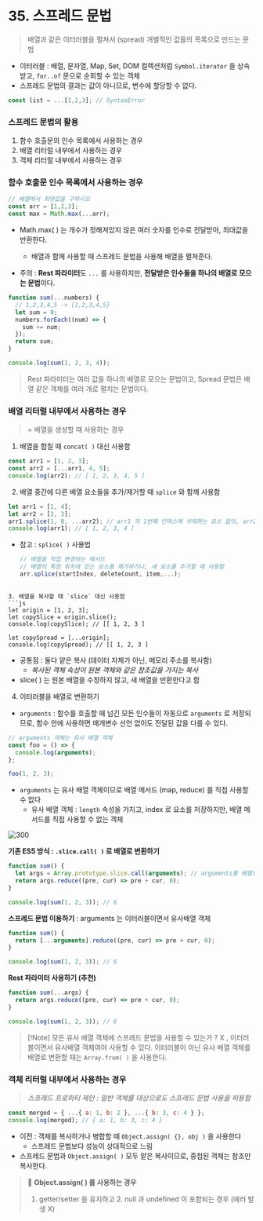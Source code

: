# 35. 스프레드 문법
> 배열과 같은 이터러블을 펼쳐서 (spread) 개별적인 값들의 목록으로 만드는 문법
- 이터러블 : 배열, 문자열, Map, Set, DOM 컬렉션처럼  `Symbol.iterator` 을 상속받고, `for..of` 문으로 순회할 수 있는 객체
- 스프레드 문법의 결과는 값이 아니므로, 변수에 할당할 수 없다. 
```js
const list = ...[1,2,3]; // SyntaxError
```

### 스프레드 문법의 활용
1. 함수 호출문의 인수 목록에서 사용하는 경우 
2. 배열 리터럴 내부에서 사용하는 경우 
3. 객체 리터럴 내부에서 사용하는 경우

### 함수 호출문 인수 목록에서 사용하는 경우 
```js
// 배열에서 최댓값을 구하시오
const arr = [1,2,3]; 
const max = Math.max(...arr); 
```
- Math.max( ) 는 개수가 정해져있지 않은 여러 숫자를 인수로 전달받아, 최대값을 반환한다. 
	- 배열과 함께 사용할 때 스프레드 문법을 사용해 배열을 펼쳐준다. 

- 주의 : **Rest 파라미터**도 `...` 를 사용하지만, **전달받은 인수들을 하나의 배열로 모으는 문법**이다. 
```js
function sum(...numbers) {
  // 1,2,3,4,5 -> [1,2,3,4,5]
  let sum = 0;
  numbers.forEach((num) => {
    sum += num;
  });
  return sum;
}

console.log(sum(1, 2, 3, 4));
```

>Rest 파라미터는 여러 값을 하나의 배열로 모으는 문법이고, 
>Spread 문법은 배열 같은 객체를 여러 개로 펼치는 문법이다. 

### 배열 리터럴 내부에서 사용하는 경우
> = 배열을 생성할 때 사용하는 경우 

1. 배열을 합칠 때 `concat( )` 대신 사용함
```js
const arr1 = [1, 2, 3];
const arr2 = [...arr1, 4, 5];
console.log(arr2); // [ 1, 2, 3, 4, 5 ]
```

2. 배열 중간에 다른 배열 요소들을 추가/제거할 때 `splice` 와 함께 사용함
```js
let arr1 = [1, 4];
let arr2 = [2, 3];
arr1.splice(1, 0, ...arr2); // arr1 의 1번째 인덱스에 삭제하는 요소 없이, arr2 요소를 삽입
console.log(arr1); // [ 1, 2, 3, 4 ]
```
- 참고 : `splice( )` 사용법
	```js
	// 배열을 직접 변경하는 메서드
	// 배열의 특정 위치에 있는 요소를 제거하거나, 새 요소를 추가할 때 사용함
	arr.splice(startIndex, deleteCount, item,...);
```

3. 배열을 복사할 때 `slice` 대신 사용함
```js
let origin = [1, 2, 3];
let copySlice = origin.slice();
console.log(copySlice); // [[ 1, 2, 3 ]

let copySpread = [...origin];
console.log(copySpread); // [[ 1, 2, 3 ]
```
- 공통점 : 둘다 얕은 복사 (데이터 자체가 아닌, 메모리 주소를 복사함)
	- *복사된 객체 속성이 원본 객체와 같은 참조값을 가지는 복사*
- slice( ) 는 원본 배열을 수정하지 않고, 새 배열을 반환한다고 함

4. 이터러블을 배열로 변환하기
- `arguments` : 함수를 호출할 때 넘긴 모든 인수들이 자동으로 `arguments` 로 저장되므로, 함수 안에 사용하면 매개변수 선언 없이도 전달된 값을 다를 수 있다. 
```js
// arguments 객체는 유사 배열 객체 
const foo = () => {
  console.log(arguments);
};

foo(1, 2, 3);
```

- `arguments` 는 유사 배열 객체이므로 배열 메서드 (map, reduce) 를 직접 사용할 수 없다 
	- 유사 배열 객체 : `length` 속성을 가지고, index 로 요소를 저장하지만, 배열 메서드를 직접 사용할 수 없는 객체

![300](https://i.imgur.com/TVb76h5.png)

**기존 ES5 방식 : `.slice.call( )` 로 배열로 변환하기**
```js
function sum() {
  let args = Array.prototype.slice.call(arguments); // arguments를 배열로 변환
  return args.reduce((pre, cur) => pre + cur, 0);
}

console.log(sum(1, 2, 3)); // 6
```

**스프레드 문법 이용하기** : arguments 는 이터러블이면서 유사배열 객체
```js
function sum() {
  return [...arguments].reduce((pre, cur) => pre + cur, 0);
}

console.log(sum(1, 2, 3)); // 6
```

**Rest 파라미터 사용하기 (추천)**
```js
function sum(...args) {
  return args.reduce((pre, cur) => pre + cur, 0);
}

console.log(sum(1, 2, 3)); // 6
```

>[!Note] 모든 유사 배열 객체에 스프레드 문법을 사용할 수 있는가 ?
> X , 이터러블이면서 유사배열 객체여야 사용할 수 있다.
> 이터러블이 아닌 유사 배열 객체를 배열로 변환할 때는 `Array.from( )` 을 사용한다. 

### 객체 리터럴 내부에서 사용하는 경우
> *스프레드 프로퍼티 제안 : 일반 객체를 대상으로도 스프레드 문법 사용을 허용함*
```js
const merged = { ...{ a: 1, b: 2 }, ...{ b: 3, c: 4 } };
console.log(merged); // { a: 1, b: 3, c: 4 }
```
- 이전 :  객체를 복사하거나 병합할 때 `Object.assign( {}, obj )` 을 사용한다
	- 스프레드 문법보다 성능이 상대적으로 느림
- 스프레드 문법과 `Object.assign( )` 모두 얕은 복사이므로, 중첩된 객체는 참조만 복사한다.

> 🚀 **Object.assign( ) 를 사용하는 경우**
> 1. getter/setter 을 유지하고 2. null 과 undefined 이 포함되는 경우 (에러 발생 X)


